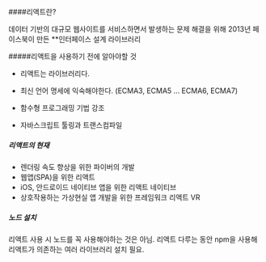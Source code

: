 ####리액트란?

데이터 기반의 대규모 웹사이트를 서비스하면서 발생하는 문제 해결을 위해 2013년 페이스북이 만든 **인터페이스 설계 라이브러리

#####리액트을 사용하기 전에 알아야할 것 

* 리액트는 라이브러리다.

* 최신 언어 명세에 익숙해야한다. (ECMA3, ECMA5 ... ECMA6, ECMA7)

* 함수형 프로그래밍 기법 강조

* 자바스크립트 툴링과 트랜스컴파일

  [유튜브]:https://www.youtube.com/watch?v=he1SoCUIFW0&amp;feature=youtu.be	"효과적인 툴링 팁"

##### 리액트의 현재

* 렌더링 속도 향상을 위한 파이버의 개발
* 웹앱(SPA)을 위한 리액트
* iOS, 안드로이드 네이티브 앱을 위한 리액트 네이티브
* 상호작용하는 가상현실 앱 개발을 위한 프레임워크 리액트 VR

##### 노드 설치

리액트 사용 시 노드를 꼭 사용해야하는 것은 아님.
리액트 다루는 동안 npm을 사용해 리액트가 의존하는 여러 라이브러리 설치 필요.

